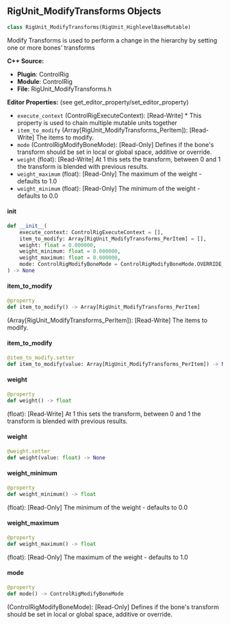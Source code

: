 ## RigUnit_ModifyTransforms Objects

```python
class RigUnit_ModifyTransforms(RigUnit_HighlevelBaseMutable)
```

Modify Transforms is used to perform a change in the hierarchy by setting one or more bones' transforms

**C++ Source:**

- **Plugin**: ControlRig
- **Module**: ControlRig
- **File**: RigUnit_ModifyTransforms.h

**Editor Properties:** (see get_editor_property/set_editor_property)

- ``execute_context`` (ControlRigExecuteContext):  [Read-Write] * This property is used to chain multiple mutable units together
- ``item_to_modify`` (Array[RigUnit_ModifyTransforms_PerItem]):  [Read-Write] The items to modify.
- ``mode`` (ControlRigModifyBoneMode):  [Read-Only] Defines if the bone's transform should be set
  in local or global space, additive or override.
- ``weight`` (float):  [Read-Write] At 1 this sets the transform, between 0 and 1 the transform is blended with previous results.
- ``weight_maximum`` (float):  [Read-Only] The maximum of the weight - defaults to 1.0
- ``weight_minimum`` (float):  [Read-Only] The minimum of the weight - defaults to 0.0

<a id="unreal.RigUnit_ModifyTransforms.__init__"></a>

#### __init__

```python
def __init__(
    execute_context: ControlRigExecuteContext = [],
    item_to_modify: Array[RigUnit_ModifyTransforms_PerItem] = [],
    weight: float = 0.000000,
    weight_minimum: float = 0.000000,
    weight_maximum: float = 0.000000,
    mode: ControlRigModifyBoneMode = ControlRigModifyBoneMode.OVERRIDE_LOCAL
) -> None
```

<a id="unreal.RigUnit_ModifyTransforms.item_to_modify"></a>

#### item_to_modify

```python
@property
def item_to_modify() -> Array[RigUnit_ModifyTransforms_PerItem]
```

(Array[RigUnit_ModifyTransforms_PerItem]):  [Read-Write] The items to modify.

<a id="unreal.RigUnit_ModifyTransforms.item_to_modify"></a>

#### item_to_modify

```python
@item_to_modify.setter
def item_to_modify(value: Array[RigUnit_ModifyTransforms_PerItem]) -> None
```

<a id="unreal.RigUnit_ModifyTransforms.weight"></a>

#### weight

```python
@property
def weight() -> float
```

(float):  [Read-Write] At 1 this sets the transform, between 0 and 1 the transform is blended with previous results.

<a id="unreal.RigUnit_ModifyTransforms.weight"></a>

#### weight

```python
@weight.setter
def weight(value: float) -> None
```

<a id="unreal.RigUnit_ModifyTransforms.weight_minimum"></a>

#### weight_minimum

```python
@property
def weight_minimum() -> float
```

(float):  [Read-Only] The minimum of the weight - defaults to 0.0

<a id="unreal.RigUnit_ModifyTransforms.weight_maximum"></a>

#### weight_maximum

```python
@property
def weight_maximum() -> float
```

(float):  [Read-Only] The maximum of the weight - defaults to 1.0

<a id="unreal.RigUnit_ModifyTransforms.mode"></a>

#### mode

```python
@property
def mode() -> ControlRigModifyBoneMode
```

(ControlRigModifyBoneMode):  [Read-Only] Defines if the bone's transform should be set
in local or global space, additive or override.

<a id="unreal.RigUnit_MultiFABRIK_EndEffector"></a>